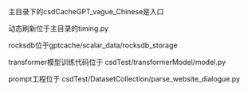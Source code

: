 主目录下的csdCacheGPT_vague_Chinese是入口

动态刷新位于主目录的timing.py

rocksdb位于gptcache/scalar_data/rocksdb_storage

transformer模型训练代码位于 csdTest/transformerModel/model.py

prompt工程位于 csdTest/DatasetCollection/parse_website_dialogue.py